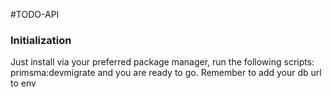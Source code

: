 #TODO-API

### Initialization

Just install via your preferred package manager, run the following scripts: primsma:devmigrate and you are ready to go.
Remember to add your db url to env

